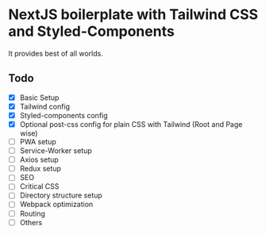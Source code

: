 # NextJS boilerplate with Tailwind CSS and Styled-Components

It provides best of all worlds.

## Todo

- [x] Basic Setup
- [x] Tailwind config
- [x] Styled-components config
- [x] Optional post-css config for plain CSS with Tailwind (Root and Page wise)
- [ ] PWA setup
- [ ] Service-Worker setup
- [ ] Axios setup
- [ ] Redux setup
- [ ] SEO
- [ ] Critical CSS
- [ ] Directory structure setup
- [ ] Webpack optimization
- [ ] Routing
- [ ] Others
